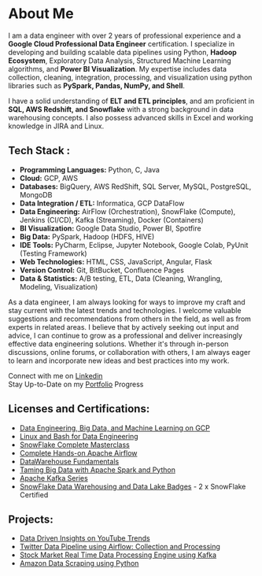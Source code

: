 # About Me

I am a data engineer with over 2 years of professional experience and a **Google Cloud Professional Data Engineer** certification. I specialize in developing and building scalable data pipelines using Python, **Hadoop Ecosystem**, Exploratory Data Analysis, Structured Machine Learning algorithms, and **Power BI Visualization**. My expertise includes data collection, cleaning, integration, processing, and visualization using python libraries such as **PySpark, Pandas, NumPy, and Shell**.

I have a solid understanding of **ELT and ETL principles**, and am proficient in **SQL, AWS Redshift, and Snowflake** with a strong background in data warehousing concepts. I also possess advanced skills in Excel and working knowledge in JIRA and Linux.

## Tech Stack :

* **Programming Languages:** Python, C, Java  
* **Cloud:** GCP, AWS  
* **Databases:** BigQuery, AWS RedShift, SQL Server, MySQL, PostgreSQL, MongoDB  
* **Data Integration / ETL:** Informatica, GCP DataFlow  
* **Data Engineering:** AirFlow (Orchestration), SnowFlake (Compute), Jenkins (CI/CD), Kafka (Streaming), Docker (Containers)  
* **BI Visualization:** Google Data Studio, Power BI, Spotfire  
* **Big Data:** PySpark, Hadoop (HDFS, HIVE)  
* **IDE Tools:** PyCharm, Eclipse, Jupyter Notebook, Google Colab, PyUnit (Testing Framework)  
* **Web Technologies:** HTML, CSS, JavaScript, Angular, Flask  
* **Version Control:** Git, BitBucket, Confluence Pages  
* **Data & Statistics:** A/B testing, ETL, Data (Cleaning, Wrangling, Modeling, Visualization)  
  
As a data engineer, I am always looking for ways to improve my craft and stay current with the latest trends and technologies. I welcome valuable suggestions and recommendations from others in the field, as well as from experts in related areas. I believe that by actively seeking out input and advice, I can continue to grow as a professional and deliver increasingly effective data engineering solutions. Whether it's through in-person discussions, online forums, or collaboration with others, I am always eager to learn and incorporate new ideas and best practices into my work.  

Connect with me on [Linkedin](https://www.linkedin.com/in/vithun-krishna-s/)  
Stay Up-to-Date on my [Portfolio](https://vithunkrishnas.carrd.co/) Progress

## Licenses and Certifications: 

* [Data Engineering, Big Data, and Machine Learning on GCP](https://www.coursera.org/account/accomplishments/specialization/certificate/HGRW5N4YSRFY) 
* [Linux and Bash for Data Engineering](https://www.coursera.org/account/accomplishments/certificate/RFLZG7L4KZTH) 
* [SnowFlake Complete Masterclass](https://www.linkedin.com/in/vithun-krishna-s/details/certifications/)
* [Complete Hands-on Apache Airflow](https://concordia.udemy.com/certificate/UC-9709a37b-1a51-4d88-86f1-5433f865fe2c/)
* [DataWarehouse Fundamentals](https://concordia.udemy.com/certificate/UC-616c0076-546f-47ef-ae66-44009ee28f9b/)
* [Taming Big Data with Apache Spark and Python](https://concordia.udemy.com/certificate/UC-bb790a4c-d31e-4467-a3d9-4ab22acb3587/)
* [Apache Kafka Series](https://concordia.udemy.com/certificate/UC-a120aeb7-9c37-40c0-b97a-dcab0d826bc6/)
* [SnowFlake Data Warehousing and Data Lake Badges](https://www.linkedin.com/in/vithun-krishna-s/details/certifications/) - 2 x SnowFlake Certified
  
## Projects:

* [Data Driven Insights on YouTube Trends](https://github.com/vithun97/Data-Driven-Insights-on-YouTube-Trends-Data-Engineering-Project)  
* [Twitter Data Pipeline using Airflow: Collection and Processing](https://github.com/vithun97/Twitter-Pipeline-using-Airflow)  
* [Stock Market Real Time Data Processing Engine using Kafka](https://github.com/vithun97/Stock-Market-Real-Time-Data-Processing-Engine-using-Kafka---Data-Engineering-Project)  
* [Amazon Data Scraping using Python](https://github.com/vithun97/Amazon-web-scraping)  

